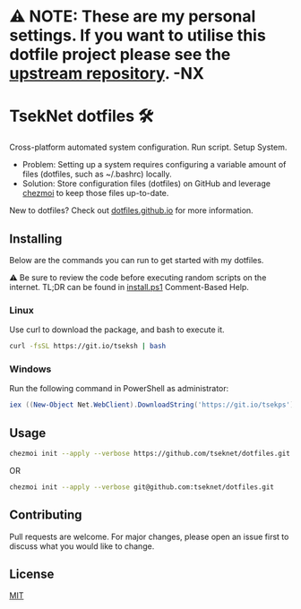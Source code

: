 # ⚠ NOTE: These are my personal settings. If you want to utilise this dotfile project please see the [upstream repository](https://github.com/TsekNet/dotfiles). -NX

# TsekNet dotfiles 🛠

Cross-platform automated system configuration. Run script. Setup System.

- Problem: Setting up a system requires configuring a variable amount of files (dotfiles, such as ~/.bashrc) locally.
- Solution: Store configuration files (dotfiles) on GitHub and leverage [chezmoi](https://www.chezmoi.io/) to keep those files up-to-date.

New to dotfiles? Check out [dotfiles.github.io](https://dotfiles.github.io/) for more information.

## Installing

Below are the commands you can run to get started with my dotfiles.

⚠ Be sure to review the code before executing random scripts on the internet. TL;DR can be found in [install.ps1](install.ps1) Comment-Based Help.

### Linux

Use curl to download the package, and bash to execute it.

```bash
curl -fsSL https://git.io/tseksh | bash
```

### Windows

Run the following command in PowerShell as administrator:

```powershell
iex ((New-Object Net.WebClient).DownloadString('https://git.io/tsekps'))
```

## Usage

```bash
chezmoi init --apply --verbose https://github.com/tseknet/dotfiles.git
```

OR

```bash
chezmoi init --apply --verbose git@github.com:tseknet/dotfiles.git
```

## Contributing

Pull requests are welcome. For major changes, please open an issue first to discuss what you would like to change.

## License

[MIT](https://choosealicense.com/licenses/mit/)
